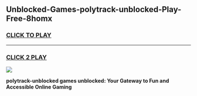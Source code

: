 
## Unblocked-Games-polytrack-unblocked-Play-Free-8homx
<h3>
<a href="https://premium76.site?title=polytrack-unblocked&ref=18A1">CLICK TO PLAY</a></h3>
<hr>

<h3>
<a href="https://premium76.site?title=polytrack-unblocked&ref=18A1">CLICK 2 PLAY</a>
  
</h3>

<a href="https://premium76.site?title=polytrack-unblocked&ref=18A1"><img src="https://clearcache.store/games.png"></a>


**polytrack-unblocked games unblocked: Your Gateway to Fun and Accessible Online Gaming**
